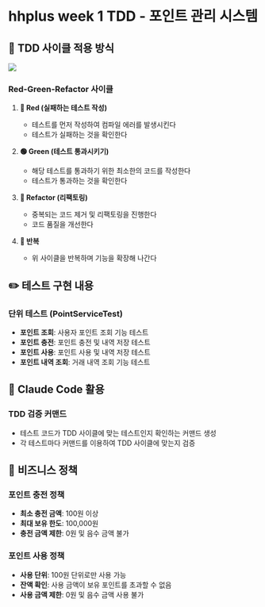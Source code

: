 # hhplus week 1 TDD - 포인트 관리 시스템

## 🔄 TDD 사이클 적용 방식

[![](https://mermaid.ink/img/pako:eNqlU8uO2yAU_RVENq3kpOC3mWqkSWbZ2UwXlVp3gc3FtkKMhbGSaZRvmVVH6t_1E0ocuxPNsmXFgfO4wOWISy0AMyyV3pc1NxZ9esxb5Mbdu285_v38_BN9MY0FxD8W5sOt5I1q2gpZ6G2Ov7-_cNcT9xd64FtAtoaRfCahjvf9K3MzMV_QI0heWm0ue1MmWi5v0XoyHcFm0o3gbiaWyrneg0QGBJKNUmwhZRInkddbo7fAFiIOSEAnuNw3wtbM7w5eqZU2bOGLIAxiT-rWLvfQVLVlhVbi5o19ZQDaKSCKQJbh3wBCijQL_zegUANM_klYZFK--mdpCME_-F8luAt1F3S9sL4c6XppMxYx69zrbj_bJwWIeNTz0VxO4RdQvikn6A432MOVaQRm1gzg4R2YHT9DfDz75dj1wg5yzNxUuBcflGubvD05Wcfbr1rvZqXRQ1XPYOgEt3Df8Mpwx5Bc9WcKtALMRg-txYySKB5NMDvig8NJvEoyP4nilGaUevgJMz_0V1GUkjSOKMkykpw8_GPMJKs4oDFNkjSMCKG-7wQgGtePD5cPMf6L0x-x7v3s?type=png)](https://mermaid.live/edit#pako:eNqlU8uO2yAU_RVENq3kpOC3mWqkSWbZ2UwXlVp3gc3FtkKMhbGSaZRvmVVH6t_1E0ocuxPNsmXFgfO4wOWISy0AMyyV3pg1NxZ9esxb5Mbdu285_v38_BN9MY0FxD8W5sOt5I1q2gpZ6G2Ov7-_cNcT9xd64FtAtoaRfCahjvf9K3MzMV_QI0heWm0ue1MmWi5v0XoyHcFm0o3gbiaWyrneg0QGBJKNUmwhZRInkddbo7fAFiIOSEAnuNw3wtbM7w5eqZU2bOGLIAxiT-rWLvfQVLVlhVbi5o19ZQDaKSCKQJbh3wBCijQL_zegUANM_klYZFK--mdpCME_-F8luAt1F3S9sL4c6XppMxYx69zrbj_bJwWIeNTz0VxO4RdQvikn6A432MOVaQRm1gzg4R2YHT9DfDz75dj1wg5yzNxUuBcflGubvD05Wcfbr1rvZqXRQ1XPYOgEt3Df8Mpwx5Bc9WcKtALMRg-txYySKB5NMDvig8NJvEoyP4nilGaUevgJMz_0V1GUkjSOKMkykpw8_GPMJKs4oDFNkjSMCKG-7wQgGtePD5cPMf6L0x-x7v3s)

### Red-Green-Refactor 사이클

1. **🔴 Red (실패하는 테스트 작성)**
   - 테스트를 먼저 작성하여 컴파일 에러를 발생시킨다
   - 테스트가 실패하는 것을 확인한다

2. **🟢 Green (테스트 통과시키기)**
   - 해당 테스트를 통과하기 위한 최소한의 코드를 작성한다
   - 테스트가 통과하는 것을 확인한다

3. **🔵 Refactor (리팩토링)**
   - 중복되는 코드 제거 및 리팩토링을 진행한다
   - 코드 품질을 개선한다

4. **🔄 반복**
   - 위 사이클을 반복하며 기능을 확장해 나간다

## ✏️ 테스트 구현 내용

### 단위 테스트 (PointServiceTest)
- **포인트 조회**: 사용자 포인트 조회 기능 테스트
- **포인트 충전**: 포인트 충전 및 내역 저장 테스트
- **포인트 사용**: 포인트 사용 및 내역 저장 테스트
- **포인트 내역 조회**: 거래 내역 조회 기능 테스트

## 🤖 Claude Code 활용

### TDD 검증 커맨드
- 테스트 코드가 TDD 사이클에 맞는 테스트인지 확인하는 커맨드 생성
- 각 테스트마다 커맨드를 이용하여 TDD 사이클에 맞는지 검증

## 📜 비즈니스 정책

### 포인트 충전 정책
- **최소 충전 금액**: 100원 이상
- **최대 보유 한도**: 100,000원
- **충전 금액 제한**: 0원 및 음수 금액 불가

### 포인트 사용 정책
- **사용 단위**: 100원 단위로만 사용 가능
- **잔액 확인**: 사용 금액이 보유 포인트를 초과할 수 없음
- **사용 금액 제한**: 0원 및 음수 금액 사용 불가
